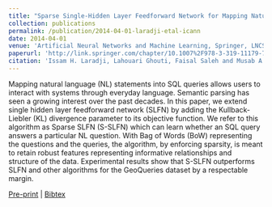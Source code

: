 ```yaml
---
title: "Sparse Single-Hidden Layer Feedforward Network for Mapping Natural Language Questions to SQL Queries"
collection: publications
permalink: /publication/2014-04-01-laradji-etal-icann
date: 2014-04-01
venue: 'Artificial Neural Networks and Machine Learning, Springer, LNCS 8681, pp 241-248'
paperurl: 'http://link.springer.com/chapter/10.1007%2F978-3-319-11179-7_31'
citation: 'Issam H. Laradji, Lahouari Ghouti, Faisal Saleh and Musab A. Alturki'
---
```


Mapping natural language (NL) statements into SQL queries allows users to interact with systems through everyday language. Semantic parsing has seen a growing interest over the past decades. In this paper, we extend single hidden layer feedforward network (SLFN) by adding the Kullback-Liebler (KL) divergence parameter to its objective function. We refer to this algorithm as Sparse SLFN (S-SLFN) which can learn whether an SQL query answers a particular NL question. With Bag of Words (BoW) representing the questions and the queries, the algorithm, by enforcing sparsity, is meant to retain robust features representing informative relationships and structure of the data. Experimental results show that S-SLFN outperforms SLFN and other algorithms for the GeoQueries dataset by a respectable margin.




[Pre-print](http://academicpages.github.io/files/paper1.pdf) |
[Bibtex](#)